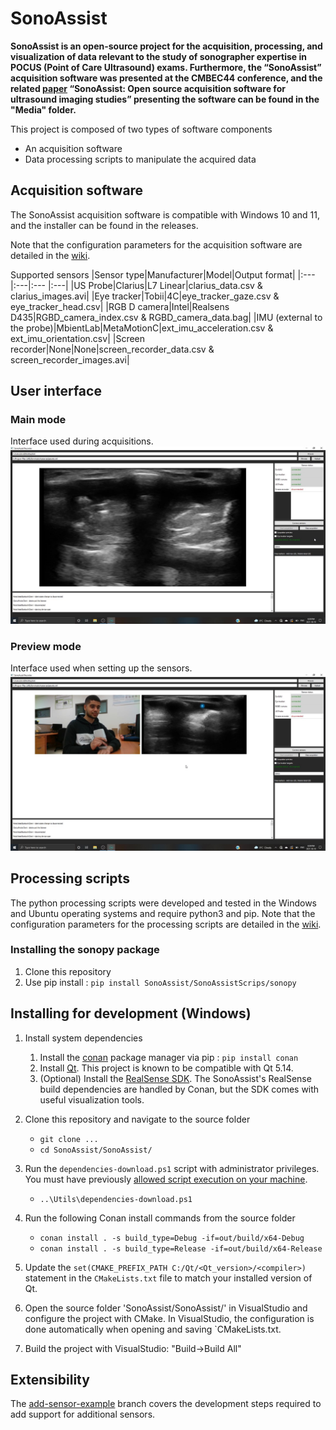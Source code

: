 # SonoAssist

**SonoAssist is an open-source project for the acquisition, processing, and visualization of data relevant to the study of sonographer expertise in POCUS (Point of Care Ultrasound) exams. Furthermore, the “SonoAssist” acquisition software was presented at the CMBEC44 conference, and the related [paper](Media/paper.pdf) “SonoAssist: Open source acquisition software for ultrasound imaging studies” presenting the software can be found in the "Media" folder.**

This project is composed of two types of software components
* An acquisition software
* Data processing scripts to manipulate the acquired data

## Acquisition software

The SonoAssist acquisition software is compatible with Windows 10 and 11, and the installer can be found in the releases. 

Note that the configuration parameters for the acquisition software are detailed in the [wiki](https://github.com/OneWizzardBoi/SonoAsist/wiki/Acquisition-software-configuration).

Supported sensors
|Sensor type|Manufacturer|Model|Output format|
|:--- |:---|:--- |:---|
|US Probe|Clarius|L7 Linear|clarius_data.csv & clarius_images.avi|
|Eye tracker|Tobii|4C|eye_tracker_gaze.csv & eye_tracker_head.csv|
|RGB D camera|Intel|Realsens D435|RGBD_camera_index.csv & RGBD_camera_data.bag|
|IMU (external to the probe)|MbientLab|MetaMotionC|ext_imu_acceleration.csv & ext_imu_orientation.csv|
|Screen recorder|None|None|screen_recorder_data.csv & screen_recorder_images.avi|

## User interface

### Main mode
Interface used during acquisitions.
![](Media/main_mode.jpg)

### Preview mode
Interface used when setting up the sensors.
![](Media/preview_mode.jpg)


## Processing scripts

The python processing scripts were developed and tested in the Windows and Ubuntu operating systems and require python3 and pip.
Note that the configuration parameters for the processing scripts are detailed in the [wiki](https://github.com/OneWizzardBoi/SonoAsist/wiki/Processing-scripts-configuration).

### Installing the sonopy package
1. Clone this repository
2. Use pip install : `pip install SonoAssist/SonoAssistScrips/sonopy`

## Installing for development (Windows)

1. Install system dependencies
    1. Install the [conan](https://conan.io/) package manager via pip : `pip install conan`
    2. Install [Qt](https://www.qt.io/download-open-source?hsCtaTracking=9f6a2170-a938-42df-a8e2-a9f0b1d6cdce%7C6cb0de4f-9bb5-4778-ab02-bfb62735f3e5). This project is known to be compatible with Qt 5.14.
    3. (Optional) Install the [RealSense SDK](https://www.intelrealsense.com/sdk-2/). The SonoAssist's RealSense build dependencies are handled by Conan, but the SDK comes with useful visualization tools.

2. Clone this repository and navigate to the source folder
    - `git clone ...`
    - `cd SonoAssist/SonoAssist/`

3. Run the `dependencies-download.ps1` script with administrator privileges. You must have previously [allowed script execution on your machine](https://docs.microsoft.com/en-us/powershell/module/microsoft.powershell.security/set-executionpolicy?view=powershell-7.1).
    - `..\Utils\dependencies-download.ps1`

4. Run the following Conan install commands from the source folder
    - `conan install . -s build_type=Debug -if=out/build/x64-Debug`
    - `conan install . -s build_type=Release -if=out/build/x64-Release`

5. Update the `set(CMAKE_PREFIX_PATH C:/Qt/<Qt_version>/<compiler>)` statement in the `CMakeLists.txt` file to match your installed version of Qt.

6. Open the source folder 'SonoAssist/SonoAssist/' in VisualStudio and configure the project with CMake. In VisualStudio, the configuration is done automatically when opening and saving  `CMakeLists.txt.

7. Build the project with VisualStudio: "Build->Build All"

## Extensibility

The [add-sensor-example](https://github.com/LATIS-ETS/SonoAssist/tree/add-sensor-example) branch covers the development steps required to add support for additional sensors. 